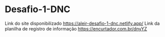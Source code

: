 # Desafio-1-DNC

Link do site disponibilizado https://aleir-desafio-1-dnc.netlify.app/
Link da planilha de registro de informação https://encurtador.com.br/dnyYZ